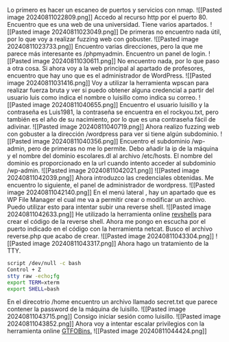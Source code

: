 
Lo primero es hacer un escaneo de puertos y servicios con nmap.
![[Pasted image 20240811022809.png]]
Accedo al recurso http por el puerto 80.
Encuentro que es una web de una universidad.
Tiene varios apartados.
![[Pasted image 20240811023049.png]]
De primeras no encuentro nada útil, por lo que voy a realizar fuzzing web con gobuster.
![[Pasted image 20240811023733.png]]
Encuentro varias direcciones, pero la que me parece más interesante es /phpmyadmin.
Encuentro un panel de login.
![[Pasted image 20240811030611.png]]
No encuentro nada, por lo que paso a otra cosa.
Si ahora voy a la web principal al apartado de profesores, encuentro que hay uno que es el administrador de WordPress.
![[Pasted image 20240811031416.png]]
Voy a utilizar la herramienta wpscan para realizar fuerza bruta y ver si puedo obtener alguna credencial a partir del usuario luis como indica el nombre o luisillo como indica su correo.
![[Pasted image 20240811040655.png]]
Encuentro el usuario luisillo y la contraseña es Luis1981, la contraseña se encuentra en el rockyou.txt, pero también es el año de su nacimiento, por lo que es una contraseña fácil de adivinar.
![[Pasted image 20240811040719.png]]
Ahora realizo fuzzing web con gobuster a la dirección /wordpress para ver si tiene algún subdominio.
![[Pasted image 20240811040356.png]]
Encuentro el subdominio /wp-admin, pero de primeras no me lo permite.
Debo añadir la ip de la máquina y el nombre del dominio escolares.dl al archivo /etc/hosts.
El nombre del dominio es proporcionado en la url cuando intento acceder al subdominio /wp-admin.
![[Pasted image 20240811042021.png]]
![[Pasted image 20240811042039.png]]
Ahora introduzco las credenciales obtenidas.
Me encuentro lo siguiente, el panel de administrador de wordpress.
![[Pasted image 20240811042140.png]]
En el menú lateral , hay un apartado que es WP File Manager el cual me va a permitir crear o modificar un archivo.
Puedo utilizar esto para intentar subir una reverse shell.
![[Pasted image 20240811042633.png]]
He utilizado la herramienta online [revshells](https://www.revshells.com/) para crear el código de la reverse shell.
Ahora me pongo en escucha por el puerto indicado en el código con la herramienta netcat.
Busco el archivo reverse.php que acabo de crear.
![[Pasted image 20240811043304.png]]
![[Pasted image 20240811043317.png]]
Ahora hago un tratamiento de la TTY.
```bash
script /dev/null -c bash
Control + Z
stty raw -echo;fg
export TERM=xterm
export SHELL=bash
```
En el direcotrio /home encuentro un archivo llamado secret.txt que parece contener la password de la máquina de luisillo.
![[Pasted image 20240811043715.png]]
Consigo iniciar sesión como luisillo.
![[Pasted image 20240811043852.png]]
Ahora voy a intentar escalar privilegios con la herramienta online [GTFOBins.](https://gtfobins.github.io/gtfobins/awk/#sudo)
![[Pasted image 20240811044424.png]]
